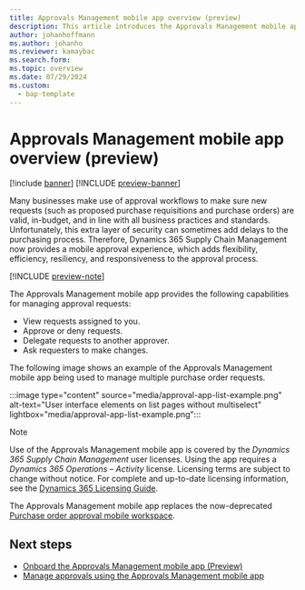 ```yaml
---
title: Approvals Management mobile app overview (preview)
description: This article introduces the Approvals Management mobile app.
author: johanhoffmann
ms.author: johanho
ms.reviewer: kamaybac
ms.search.form:
ms.topic: overview
ms.date: 07/29/2024
ms.custom: 
  - bap-template
---
```


# Approvals Management mobile app overview (preview)

[!include [banner](../../includes/banner.md)]
[!INCLUDE [preview-banner](~/../shared-content/shared/preview-includes/preview-banner.md)]

Many businesses make use of approval workflows to make sure new requests (such as proposed purchase requisitions and purchase orders) are valid, in-budget, and in line with all business practices and standards. Unfortunately, this extra layer of security can sometimes add delays to the purchasing process. Therefore, Dynamics 365 Supply Chain Management now provides a mobile approval experience, which adds flexibility, efficiency, resiliency, and responsiveness to the approval process.

[!INCLUDE [preview-note](~/../shared-content/shared/preview-includes/preview-note-d365.md)]

The Approvals Management mobile app provides the following capabilities for managing approval requests:

- View requests assigned to you.
- Approve or deny requests.
- Delegate requests to another approver.
- Ask requesters to make changes.

The following image shows an example of the Approvals Management mobile app being used to manage multiple purchase order requests.

:::image type="content" source="media/approval-app-list-example.png" alt-text="User interface elements on list pages without multiselect" lightbox="media/approval-app-list-example.png":::

<!--KFM: Update the following licensing details as needed -->

> [!NOTE]
> Use of the Approvals Management mobile app is covered by the *Dynamics 365 Supply Chain Management* user licenses. Using the app requires a *Dynamics 365 Operations – Activity* license. Licensing terms are subject to change without notice. For complete and up-to-date licensing information, see the [Dynamics 365 Licensing Guide](https://go.microsoft.com/fwlink/?LinkId=866544).

The Approvals Management mobile app replaces the now-deprecated [Purchase order approval mobile workspace](../procurement/purchase-order-mobile-workspace.md).

## Next steps

- [Onboard the Approvals Management mobile app (Preview)](onboard-approval-app.md)
- [Manage approvals using the Approvals Management mobile app](manage-approvals.md)
